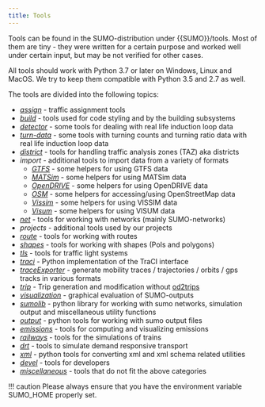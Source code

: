 ```yaml
---
title: Tools
---
```


Tools can be found in the SUMO-distribution under {{SUMO}}/tools. Most of
them are tiny - they were written for a certain purpose and worked well
under certain input, but may be not verified for other cases.

All tools should work with Python 3.7 or later on Windows, Linux and MacOS.
We try to keep them compatible with Python 3.5 and 2.7 as well.

The tools are divided into the following topics:

- *[assign](Assign.md)* - traffic assignment tools
- *[build](Build.md)* - tools used for code styling and
by the building subsystems
- *[detector](Detector.md)* - some tools for dealing
with real life induction loop data
- *[turn-data](Turns.md)* - some tools with turning counts and turning
  ratio data
with real life induction loop data
- *[district](District.md)* - tools for handling traffic
analysis zones (TAZ) aka districts
- *import* - additional tools to import data from a variety of formats
  - *[GTFS](Import/GTFS.md)* - some helpers for using GTFS data
  - *[MATSim](Import/MATSim.md)* - some helpers for
    using MATSim data
  - *[OpenDRIVE](Import/OpenDRIVE.md)* - some helpers for
    using OpenDRIVE data
  - *[OSM](Import/OSM.md)* - some helpers for
    accessing/using OpenStreetMap data
  - *[Vissim](Import/VISSIM.md)* - some helpers for
    using VISSIM data
  - *[Visum](Import/VISUM.md)* - some helpers for
    using VISUM data
- *[net](Net.md)* - tools for working with networks
(mainly SUMO-networks)
- *projects* - additional tools used by our projects
- *[route](Routes.md)* - tools for working with routes
- *[shapes](Shapes.md)* - tools for working with shapes
(PoIs and polygons)
- *[tls](tls.md)* - tools for traffic light systems
- *[traci](../TraCI/Interfacing_TraCI_from_Python.md)* - Python
implementation of the TraCI interface
- *[traceExporter](TraceExporter.md)* - generate
mobility traces / trajectories / orbits / gps tracks in various
formats
- *[trip](Trip.md)* - Trip generation and modification
without [od2trips](../od2trips.md)
- *[visualization](Visualization.md)* - graphical
evaluation of SUMO-outputs
- *[sumolib](Sumolib.md)* - python library for working
with sumo networks, simulation output and miscellaneous utility
functions
- *[output](Output.md)* - python tools for working with
sumo output files
- *[emissions](Emissions.md)* - tools for computing and
visualizing emissions
- *[railways](Railways.md)* - tools for the simulations of trains
- *[drt](Drt.md)* - tools to simulate demand responsive transport
- *[xml](Xml.md)* - python tools for converting xml and
xml schema related utilities
- *[devel](devel.md)* - tools for developers
- *[miscellaneous](Misc.md)* - tools that do not fit the
above categories

!!! caution
    Please always ensure that you have the environment variable SUMO_HOME properly set.
